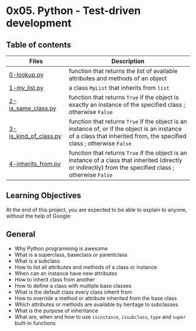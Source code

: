 # 0x05. Python - Test-driven development

## Table of contents

Files | Description
------ | ------
[0-lookup.py](https://github.com/ronroeandassociates/holbertonschool-higher_level_programming/blob/main/0x0A-python-inheritance/0-lookup.py) |function that returns the list of available attributes and methods of an object
[1-my_list.py](https://github.com/ronroeandassociates/holbertonschool-higher_level_programming/blob/main/0x0A-python-inheritance/1-my_list.py) | a class ```MyList``` that inherits from ```list```
[2-is_same_class.py](https://github.com/ronroeandassociates/holbertonschool-higher_level_programming/blob/main/0x0A-python-inheritance/2-is_same_class.py) |  function that returns ```True``` if the object is exactly an instance of the specified class ; otherwise ```False```
[3-is_kind_of_class.py](https://github.com/ronroeandassociates/holbertonschool-higher_level_programming/blob/main/0x0A-python-inheritance3-is_kind_of_class.py) | function that returns ```True``` if the object is an instance of, or if the object is an instance of a class that inherited from, the specified class ; otherwise ```False```
[4-inherits_from.py](https://github.com/ronroeandassociates/holbertonschool-higher_level_programming/blob/main/0x0A-python-inheritance/4-inherits_from.py) | function that returns ```True``` if the object is an instance of a class that inherited (directly or indirectly) from the specified class ; otherwise ```False```


## Learning Objectives
At the end of this project, you are expected to be able to explain to anyone, without the help of Google:

## General
- Why Python programming is awesome
- What is a superclass, baseclass or parentclass
- What is a subclass
- How to list all attributes and methods of a class or instance
- When can an instance have new attributes
- How to inherit class from another
- How to define a class with multiple base classes
- What is the default class every class inherit from
- How to override a method or attribute inherited from the base class
- Which attributes or methods are available by heritage to subclasses
- What is the purpose of inheritance
- What are, when and how to use ```isinstance```, ```issubclass```, ```type``` and ```super``` built-in functions
